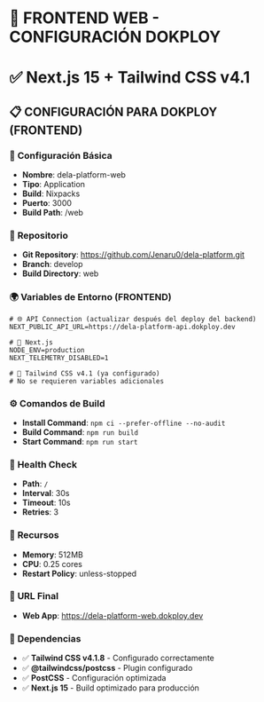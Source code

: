 # 🎨 FRONTEND WEB - CONFIGURACIÓN DOKPLOY

# ✅ Next.js 15 + Tailwind CSS v4.1

## 📋 CONFIGURACIÓN PARA DOKPLOY (FRONTEND)

### 🔧 **Configuración Básica**

- **Nombre**: dela-platform-web
- **Tipo**: Application
- **Build**: Nixpacks
- **Puerto**: 3000
- **Build Path**: /web

### 🔗 **Repositorio**

- **Git Repository**: https://github.com/Jenaru0/dela-platform.git
- **Branch**: develop
- **Build Directory**: web

### 🌍 **Variables de Entorno (FRONTEND)**

```env
# 🌐 API Connection (actualizar después del deploy del backend)
NEXT_PUBLIC_API_URL=https://dela-platform-api.dokploy.dev

# 🚀 Next.js
NODE_ENV=production
NEXT_TELEMETRY_DISABLED=1

# 🎨 Tailwind CSS v4.1 (ya configurado)
# No se requieren variables adicionales
```

### ⚙️ **Comandos de Build**

- **Install Command**: `npm ci --prefer-offline --no-audit`
- **Build Command**: `npm run build`
- **Start Command**: `npm run start`

### 🏥 **Health Check**

- **Path**: `/`
- **Interval**: 30s
- **Timeout**: 10s
- **Retries**: 3

### 💾 **Recursos**

- **Memory**: 512MB
- **CPU**: 0.25 cores
- **Restart Policy**: unless-stopped

### 📍 **URL Final**

- **Web App**: https://dela-platform-web.dokploy.dev

### 🔗 **Dependencias**

- ✅ **Tailwind CSS v4.1.8** - Configurado correctamente
- ✅ **@tailwindcss/postcss** - Plugin configurado
- ✅ **PostCSS** - Configuración optimizada
- ✅ **Next.js 15** - Build optimizado para producción
